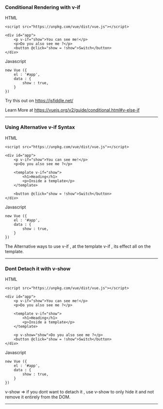 ### Conditional Rendering with v-if

HTML

```
<script src="https://unpkg.com/vue/dist/vue.js"></script>

<div id="app">
    <p v-if="show">You can see me!</p>
    <p>Do you also see me ?</p>
    <button @click="show = !show">Switch</button>
</div>

```

Javascript

```
new Vue ({
	el : '#app',
    data : {
		show : true,
	}
})

```

Try this out on https://jsfiddle.net/

Learn More at https://vuejs.org/v2/guide/conditional.html#v-else-if

---

### Using Alternative v-if Syntax

HTML

```
<script src="https://unpkg.com/vue/dist/vue.js"></script>

<div id="app">
    <p v-if="show">You can see me!</p>
    <p>Do you also see me ?</p>

    <template v-if="show">
        <h1>Heading</h1>
        <p>Inside a template</p>
    </template>

    <button @click="show = !show">Switch</button>
</div>

```

Javascript

```
new Vue ({
	el : '#app',
    data : {
		show : true,
	}
})

```

The Alternative ways to use v-if , at the template v-if , its effect all on the template.

---

### Dont Detach it with v-show

HTML

```
<script src="https://unpkg.com/vue/dist/vue.js"></script>

<div id="app">
    <p v-if="show">You can see me!</p>
    <p>Do you also see me ?</p>

    <template v-if="show">
        <h1>Heading</h1>
        <p>Inside a template</p>
    </template>

    <p v-show="show">Do you also see me ?</p>
    <button @click="show = !show">Switch</button>
</div>

```

Javascript

```
new Vue ({
	el : '#app',
    data : {
		show : true,
	}
})

```

v-show => if you dont want to detach it , use v-show to only hide it and not remove it entirely from the DOM.

---
